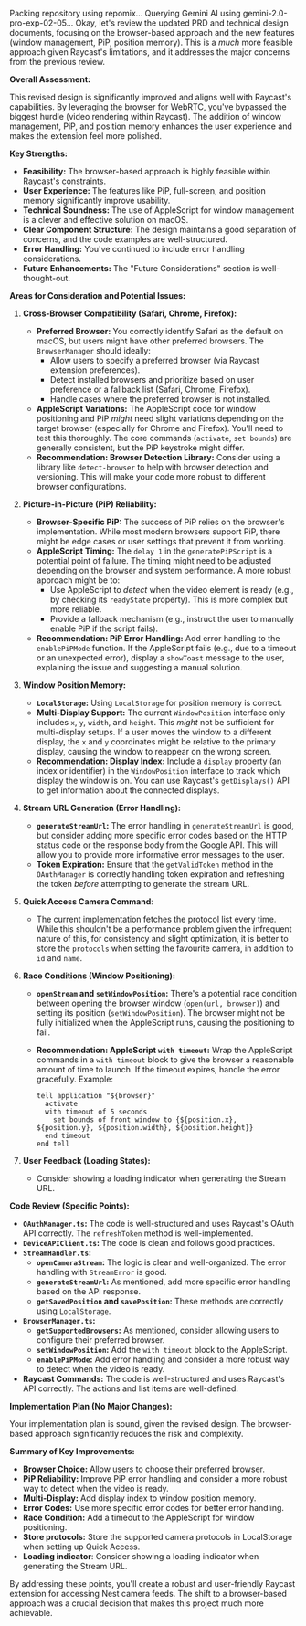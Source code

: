 Packing repository using repomix...
Querying Gemini AI using gemini-2.0-pro-exp-02-05...
Okay, let's review the updated PRD and technical design documents, focusing on the browser-based approach and the new features (window management, PiP, position memory).  This is a *much* more feasible approach given Raycast's limitations, and it addresses the major concerns from the previous review.

**Overall Assessment:**

This revised design is significantly improved and aligns well with Raycast's capabilities.  By leveraging the browser for WebRTC, you've bypassed the biggest hurdle (video rendering within Raycast).  The addition of window management, PiP, and position memory enhances the user experience and makes the extension feel more polished.

**Key Strengths:**

*   **Feasibility:**  The browser-based approach is highly feasible within Raycast's constraints.
*   **User Experience:**  The features like PiP, full-screen, and position memory significantly improve usability.
*   **Technical Soundness:**  The use of AppleScript for window management is a clever and effective solution on macOS.
*   **Clear Component Structure:**  The design maintains a good separation of concerns, and the code examples are well-structured.
*   **Error Handling:** You've continued to include error handling considerations.
*   **Future Enhancements:** The "Future Considerations" section is well-thought-out.

**Areas for Consideration and Potential Issues:**

1.  **Cross-Browser Compatibility (Safari, Chrome, Firefox):**

    *   **Preferred Browser:**  You correctly identify Safari as the default on macOS, but users might have other preferred browsers.  The `BrowserManager` should ideally:
        *   Allow users to specify a preferred browser (via Raycast extension preferences).
        *   Detect installed browsers and prioritize based on user preference or a fallback list (Safari, Chrome, Firefox).
        *   Handle cases where the preferred browser is not installed.
    *   **AppleScript Variations:**  The AppleScript code for window positioning and PiP *might* need slight variations depending on the target browser (especially for Chrome and Firefox).  You'll need to test this thoroughly.  The core commands (`activate`, `set bounds`) are generally consistent, but the PiP keystroke might differ.
    *   **Recommendation: Browser Detection Library:**  Consider using a library like `detect-browser` to help with browser detection and versioning. This will make your code more robust to different browser configurations.

2.  **Picture-in-Picture (PiP) Reliability:**

    *   **Browser-Specific PiP:**  The success of PiP relies on the browser's implementation.  While most modern browsers support PiP, there might be edge cases or user settings that prevent it from working.
    *   **AppleScript Timing:**  The `delay 1` in the `generatePiPScript` is a potential point of failure.  The timing might need to be adjusted depending on the browser and system performance.  A more robust approach might be to:
        *   Use AppleScript to *detect* when the video element is ready (e.g., by checking its `readyState` property).  This is more complex but more reliable.
        *   Provide a fallback mechanism (e.g., instruct the user to manually enable PiP if the script fails).
    *   **Recommendation: PiP Error Handling:**  Add error handling to the `enablePiPMode` function.  If the AppleScript fails (e.g., due to a timeout or an unexpected error), display a `showToast` message to the user, explaining the issue and suggesting a manual solution.

3.  **Window Position Memory:**

    *   **`LocalStorage`:**  Using `LocalStorage` for position memory is correct.
    *   **Multi-Display Support:**  The current `WindowPosition` interface only includes `x`, `y`, `width`, and `height`.  This *might* not be sufficient for multi-display setups.  If a user moves the window to a different display, the `x` and `y` coordinates might be relative to the primary display, causing the window to reappear on the wrong screen.
    *   **Recommendation: Display Index:**  Include a `display` property (an index or identifier) in the `WindowPosition` interface to track which display the window is on. You can use Raycast's `getDisplays()` API to get information about the connected displays.

4.  **Stream URL Generation (Error Handling):**

    *   **`generateStreamUrl`:**  The error handling in `generateStreamUrl` is good, but consider adding more specific error codes based on the HTTP status code or the response body from the Google API. This will allow you to provide more informative error messages to the user.
    *   **Token Expiration:** Ensure that the `getValidToken` method in the `OAuthManager` is correctly handling token expiration and refreshing the token *before* attempting to generate the stream URL.

5. **Quick Access Camera Command**:

    - The current implementation fetches the protocol list every time. While this shouldn't be a performance problem given the infrequent nature of this, for consistency and slight optimization, it is better to store the `protocols` when setting the favourite camera, in addition to `id` and `name`.

6.  **Race Conditions (Window Positioning):**

    *   **`openStream` and `setWindowPosition`:**  There's a potential race condition between opening the browser window (`open(url, browser)`) and setting its position (`setWindowPosition`).  The browser might not be fully initialized when the AppleScript runs, causing the positioning to fail.
    *   **Recommendation: AppleScript `with timeout`:**  Wrap the AppleScript commands in a `with timeout` block to give the browser a reasonable amount of time to launch.  If the timeout expires, handle the error gracefully.  Example:

        ```applescript
        tell application "${browser}"
          activate
          with timeout of 5 seconds
            set bounds of front window to {${position.x}, ${position.y}, ${position.width}, ${position.height}}
          end timeout
        end tell
        ```

7. **User Feedback (Loading States):**
    - Consider showing a loading indicator when generating the Stream URL.

**Code Review (Specific Points):**

*   **`OAuthManager.ts`:**  The code is well-structured and uses Raycast's OAuth API correctly. The `refreshToken` method is well-implemented.
*   **`DeviceAPIClient.ts`:** The code is clean and follows good practices.
*   **`StreamHandler.ts`:**
    *   **`openCameraStream`:**  The logic is clear and well-organized. The error handling with `StreamError` is good.
    *   **`generateStreamUrl`:** As mentioned, add more specific error handling based on the API response.
    *   **`getSavedPosition` and `savePosition`:**  These methods are correctly using `LocalStorage`.
*   **`BrowserManager.ts`:**
    *   **`getSupportedBrowsers`:**  As mentioned, consider allowing users to configure their preferred browser.
    *   **`setWindowPosition`:**  Add the `with timeout` block to the AppleScript.
    *   **`enablePiPMode`:**  Add error handling and consider a more robust way to detect when the video is ready.
*   **Raycast Commands:**  The code is well-structured and uses Raycast's API correctly. The actions and list items are well-defined.

**Implementation Plan (No Major Changes):**

Your implementation plan is sound, given the revised design. The browser-based approach significantly reduces the risk and complexity.

**Summary of Key Improvements:**

*   **Browser Choice:** Allow users to choose their preferred browser.
*   **PiP Reliability:** Improve PiP error handling and consider a more robust way to detect when the video is ready.
*   **Multi-Display:** Add display index to window position memory.
*   **Error Codes:** Use more specific error codes for better error handling.
*   **Race Condition:** Add a timeout to the AppleScript for window positioning.
*   **Store protocols:** Store the supported camera protocols in LocalStorage when setting up Quick Access.
* **Loading indicator**: Consider showing a loading indicator when generating the Stream URL.

By addressing these points, you'll create a robust and user-friendly Raycast extension for accessing Nest camera feeds. The shift to a browser-based approach was a crucial decision that makes this project much more achievable.
